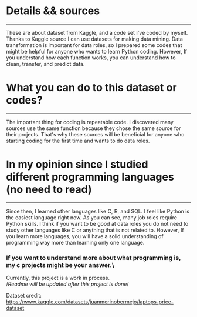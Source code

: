 # Details && sources
------------------------
These are about dataset from Kaggle, and a code set I've coded by myself.
Thanks to Kaggle source I can use datasets for making data mining. 
Data transformation is important for data roles, so I prepared some codes that might be helpful for anyone who wants to learn Python coding.
However, If you understand how each function works, you can understand how to clean, transfer, and predict data.

# What you can do to this dataset or codes?
------------------------
The important thing for coding is repeatable code. I discovered many sources use the same function because they chose the same source for their projects.
That's why these sources will be beneficial for anyone who starting coding for the first time and wants to do data roles.

# In my opinion since I studied different programming languages (no need to read)
------------------------
Since then, I learned other languages like C, R, and SQL. I feel like Python is the easiest language right now.
As you can see, many job roles require Python skills. I think if you want to be good at data roles you do not need to study other languages like C or anything that is not related to.
However, If you learn more languages, you will have a solid understanding of programming way more than learning only one language.

### If you want to understand more about what programming is, my c projects might be your answer.\
Currently, this project is a work in process.\
/*Readme will be updated after this project is done*/

Dataset credit: https://www.kaggle.com/datasets/juanmerinobermejo/laptops-price-dataset


